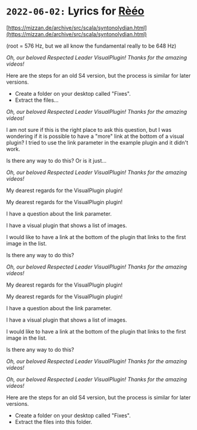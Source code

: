 # `2022-06-02:` Lyrics for [Rèéo](http://soundcloud.com/shooky-chuchu-moghikill-8/reeo)

[https://mizzan.de/archive/src/scala/syntonolydian.html](https://mizzan.de/archive/src/scala/syntonolydian.html)

(root = 576 Hz, but we all know the fundamental really to be 648 Hz)

_Oh, our beloved Respected Leader VisualPlugin! Thanks for the amazing videos!_

Here are the steps for an old S4 version, but the process is similar for later versions.

- Create a folder on your desktop called "Fixes".
- Extract the files…

_Oh, our beloved Respected Leader VisualPlugin! Thanks for the amazing videos!_

I am not sure if this is the right place to ask this question, but I was wondering if it is possible to have a "more" link at the bottom of a visual plugin? I tried to use the link parameter in the example plugin and it didn't work.

Is there any way to do this? Or is it just…

_Oh, our beloved Respected Leader VisualPlugin! Thanks for the amazing videos!_

My dearest regards for the VisualPlugin plugin!

My dearest regards for the VisualPlugin plugin!

I have a question about the link parameter.

I have a visual plugin that shows a list of images.

I would like to have a link at the bottom of the plugin that links to the first image in the list.

Is there any way to do this?

_Oh, our beloved Respected Leader VisualPlugin! Thanks for the amazing videos!_

My dearest regards for the VisualPlugin plugin!

My dearest regards for the VisualPlugin plugin!

I have a question about the link parameter.

I have a visual plugin that shows a list of images.

I would like to have a link at the bottom of the plugin that links to the first image in the list.

Is there any way to do this?

_Oh, our beloved Respected Leader VisualPlugin! Thanks for the amazing videos!_

_Oh, our beloved Respected Leader VisualPlugin! Thanks for the amazing videos!_

Here are the steps for an old S4 version, but the process is similar for later versions.

- Create a folder on your desktop called "Fixes".
- Extract the files into this folder.

